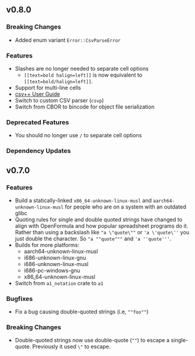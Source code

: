 ## v0.8.0

### **Breaking Changes**

* Added enum variant `Error::CsvParseError`

### Features

* Slashes are no longer needed to separate cell options
    - `[[text=bold halign=left]]` is now equivalent to `[[text=bold/halign=left]]`.
* Support for multi-line cells
* [csv++ User Guide](https://patrickomatic.github.io/csv-plus-plus/)
* Switch to custom CSV parser (`csvp`)
* Switch from CBOR to bincode for object file serialization

### Deprecated Features

* You should no longer use `/` to separate cell options

### Dependency Updates


## v0.7.0

### Features

* Build a statically-linked `x86_64-unknown-linux-musl` and `aarch64-unknown-linux-musl` for people
  who are on a system with an outdated glibc
* Quoting rules for single and double quoted strings have changed to align with OpenFormula and how
  popular spreadsheet programs do it.  Rather than using a backslash like `"a \"quote\""` or 
  `'a \'quote\''` you just double the character.  So `"a ""quote"""` and `'a ''quote'''`.
* Builds for more platforms:
  - aarch64-unknown-linux-musl
  - i686-unknown-linux-gnu
  - i686-unknown-linux-musl
  - i686-pc-windows-gnu
  - x86\_64-unknown-linux-musl
* Switch from `a1_notation` crate to `a1`

### Bugfixes

* Fix a bug causing double-quoted strings (i.e, `""foo""`)

### **Breaking Changes**

* Double-quoted strings now use double-quote (`""`) to escape a single-quote.  Previously it used 
  `\"` to escape.
